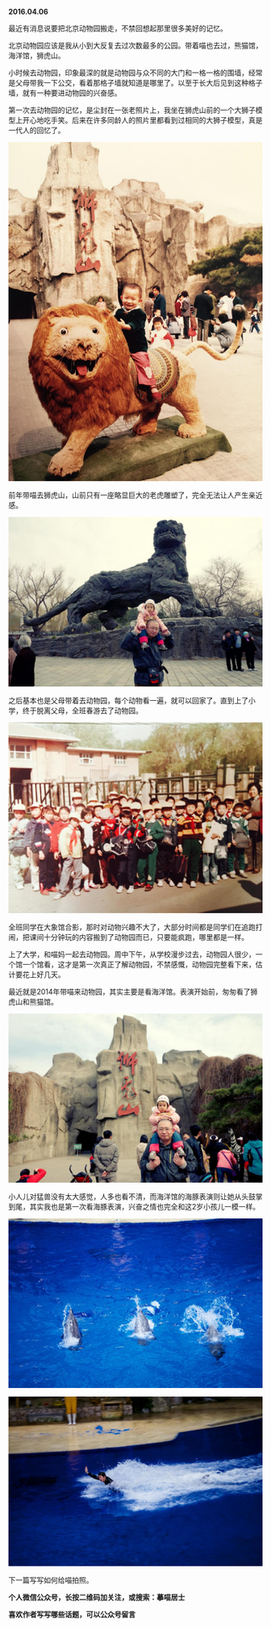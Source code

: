 
          
            
**2016.04.06**

最近有消息说要把北京动物园搬走，不禁回想起那里很多美好的记忆。

北京动物园应该是我从小到大反复去过次数最多的公园。带着喵也去过，熊猫馆，海洋馆，狮虎山。

小时候去动物园，印象最深的就是动物园与众不同的大门和一格一格的围墙，经常是父母带我一下公交，看着那格子墙就知道是哪里了。以至于长大后见到这种格子墙，就有一种要进动物园的兴奋感。

第一次去动物园的记忆，是尘封在一张老照片上，我坐在狮虎山前的一个大狮子模型上开心地吃手笑。后来在许多同龄人的照片里都看到过相同的大狮子模型，真是一代人的回忆了。



![](img/51001-96538f981a8e978c.jpg)




前年带喵去狮虎山，山前只有一座略显巨大的老虎雕塑了，完全无法让人产生亲近感。



![](img/51001-2d427a204aa034af.JPG)




之后基本也是父母带着去动物园，每个动物看一遍，就可以回家了。直到上了小学，终于脱离父母，全班春游去了动物园。



![](img/51001-71ea9c30d77d4eab.jpg)




全班同学在大象馆合影，那时对动物兴趣不大了，大部分时间都是同学们在追跑打闹，把课间十分钟玩的内容搬到了动物园而已，只要能疯跑，哪里都是一样。

上了大学，和喵妈一起去动物园。周中下午，从学校漫步过去，动物园人很少，一个馆一个馆看，这才是第一次真正了解动物园，不禁感慨，动物园完整看下来，估计要花上好几天。

最近就是2014年带喵来动物园，其实主要是看海洋馆。表演开始前，匆匆看了狮虎山和熊猫馆。



![](img/51001-018e6d753b6dd2b5.JPG)




小人儿对猛兽没有太大感觉，人多也看不清，而海洋馆的海豚表演则让她从头鼓掌到尾，其实我也是第一次看海豚表演，兴奋之情也完全和这2岁小孩儿一模一样。



![](img/51001-581201a0340b9f3f.JPG)






![](img/51001-2e50222ffb620b71.JPG)





下一篇写写如何给喵拍照。


**个人微信公众号，长按二维码加关注，或搜索：摹喵居士**

**喜欢作者写写哪些话题，可以公众号留言**




          
        